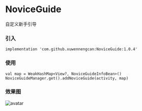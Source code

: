 # NoviceGuide
自定义新手引导
### 引入
    implementation 'com.github.xuwennengcan:NoviceGuide:1.0.4'
### 
### 使用
    val map = WeakHashMap<View?, NoviceGuideInfoBean>()
    NoviceGuideManager.get().addNoviceGuide(activity, map)
### 效果图
![avatar](https://static.dingtalk.com/media/lALPDgQ9qfyYPcrNAcTNARg_280_452.png_620x10000q90g.jpg?auth_bizType=IM&auth_bizEntity=%7B%22cid%22%3A%2226993133%3A284146280%22%2C%22msgId%22%3A%22872321718988%22%7D&open_id=284146280)
   
